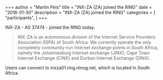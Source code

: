 +++
author = "Martin Pels"
title = "INX-ZA (ZA) joined the RING"
date = "2016-01-30"
description = "INX-ZA (ZA) joined the RING"
categories = [
    "participants",
]
+++

INX-ZA - AS 37474 - joined the RING today.

> INX-ZA is an autonomous division of the Internet Service Providers Association (ISPA) of South Africa. We currently operate the only completely community-run Internet exchange points in South Africa, namely the Johannesburg Internet exchange (JINX), Cape Town Internet Exchange (CINX) and Durban Internet Exchange (DINX).

Users can connect to inxza01.ring.nlnog.net, which is located in South Africa.


